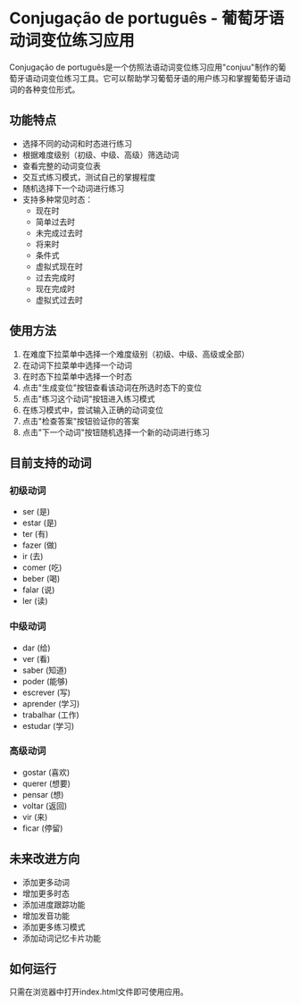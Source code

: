 # Conjugação de português - 葡萄牙语动词变位练习应用

Conjugação de português是一个仿照法语动词变位练习应用"conjuu"制作的葡萄牙语动词变位练习工具。它可以帮助学习葡萄牙语的用户练习和掌握葡萄牙语动词的各种变位形式。

## 功能特点

- 选择不同的动词和时态进行练习
- 根据难度级别（初级、中级、高级）筛选动词
- 查看完整的动词变位表
- 交互式练习模式，测试自己的掌握程度
- 随机选择下一个动词进行练习
- 支持多种常见时态：
  - 现在时
  - 简单过去时
  - 未完成过去时
  - 将来时
  - 条件式
  - 虚拟式现在时
  - 过去完成时
  - 现在完成时
  - 虚拟式过去时

## 使用方法

1. 在难度下拉菜单中选择一个难度级别（初级、中级、高级或全部）
2. 在动词下拉菜单中选择一个动词
3. 在时态下拉菜单中选择一个时态
4. 点击"生成变位"按钮查看该动词在所选时态下的变位
5. 点击"练习这个动词"按钮进入练习模式
6. 在练习模式中，尝试输入正确的动词变位
7. 点击"检查答案"按钮验证你的答案
8. 点击"下一个动词"按钮随机选择一个新的动词进行练习

## 目前支持的动词

### 初级动词
- ser (是)
- estar (是)
- ter (有)
- fazer (做)
- ir (去)
- comer (吃)
- beber (喝)
- falar (说)
- ler (读)

### 中级动词
- dar (给)
- ver (看)
- saber (知道)
- poder (能够)
- escrever (写)
- aprender (学习)
- trabalhar (工作)
- estudar (学习)

### 高级动词
- gostar (喜欢)
- querer (想要)
- pensar (想)
- voltar (返回)
- vir (来)
- ficar (停留)

## 未来改进方向

- 添加更多动词
- 增加更多时态
- 添加进度跟踪功能
- 增加发音功能
- 添加更多练习模式
- 添加动词记忆卡片功能

## 如何运行

只需在浏览器中打开index.html文件即可使用应用。